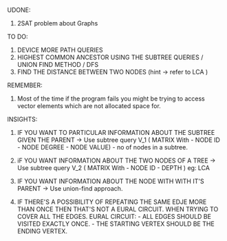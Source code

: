  UDONE:

1. 2SAT problem about Graphs


TO DO:

1. DEVICE MORE PATH QUERIES
2. HIGHEST COMMON ANCESTOR USING THE
SUBTREE QUERIES / UNION FIND METHOD / DFS
3. FIND THE DISTANCE BETWEEN TWO NODES 
   (hint -> refer to LCA )

REMEMBER:
1. Most of the time if the program fails
you might be trying to access vector elements which are
not allocated space for.

INSIGHTS:

1. IF YOU WANT TO PARTICULAR INFORMATION ABOUT THE SUBTREE GIVEN THE PARENT
-> Use subtree query V_1 ( MATRIX With - NODE ID - NODE DEGREE - NODE VALUE) - no of nodes in a subtree.

2. iF YOU WANT INFORMATION ABOUT THE TWO NODES OF A TREE
-> Use subtree query V_2 ( MATRIX With - NODE ID - DEPTH ) eg: LCA 

3. IF YOU WANT INFORMATION ABOUT THE NODE WITH WITH IT'S PARENT
-> Use union-find approach. 

4. IF THERE'S A POSSIBILITY OF REPEATING THE SAME EDJE MORE THAN ONCE THEN THAT'S NOT A EURAL CIRCUIT.
WHEN TRYING TO COVER ALL THE EDGES.
   EURAL CIRCUIT:
          - ALL EDGES SHOULD BE VISITED EXACTLY ONCE.
          - THE STARTING VERTEX SHOULD BE THE ENDING VERTEX.